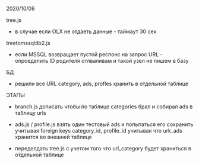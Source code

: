 2020/10/06 

tree.js
- в случае если OLX не отдаеть данные - таймаут 30 сек

treetomssqldb2.js
- если MSSQL возвращает пустой респонс на запрос URL - опроеделить ID родителя
отлваливам и такой узел не пишем в базу

БД
- решили все URL category, ads, profles хранить в отдельной таблице

ЭТАПЫ
- branch.js дописать чтобы по таблице categories брал и собирал ads в таблицу urls

- ads.js / profile.js
взять один тестовый ads и попытаться его сохранить
учитывая foreign keys category_id, profile_id
учитывая что urk_ads хранится во внешней таблице

- переделдать tree.js с учетом того что url_category будет храниться в отдельной таблице


